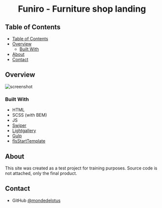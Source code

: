 <h1 align="center">Funiro - Furniture shop landing</h1>

## Table of Contents

- [Table of Contents](#table-of-contents)
- [Overview](#overview)
  - [Built With](#built-with)
- [About](#about)
- [Contact](#contact)

<!-- OVERVIEW -->

## Overview

![screenshot](https://github.com/mondedelotus/)

### Built With

<!-- This section should list any major frameworks that you built your project using. Here are a few examples.-->

- HTML
- SCSS (with BEM)
- JS
- [Swiper](https://swiperjs.com/)
- [Lightgallery](http://sachinchoolur.github.io/lightgallery.js/)
- [Gulp](https://gulpjs.com/)
- [flsStartTemplate](https://template.fls.guru/)

## About

<!-- List the features of your application or follow the template. Don't share the figma file here :) -->

This site was created as a test project for training purposes.
Source code is not attached, only the final product.

## Contact

- GitHub [@mondedelotus](https://github.com/mondedelotus)